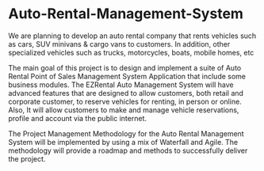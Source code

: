 # Auto-Rental-Management-System
We are planning to develop an auto rental company that rents vehicles such as cars, SUV minivans & cargo vans to customers. In addition, other specialized vehicles such as trucks, motorcycles, boats, mobile homes, etc

The main goal of this project is to design and implement a suite of Auto Rental Point of Sales Management System Application that include some business modules. The EZRental Auto Management System will have advanced features that are designed to allow customers, both retail and corporate customer, to reserve vehicles for renting, in person or online. Also, It will allow customers to make and manage vehicle reservations, profile and account via the public internet.

The Project Management Methodology for the Auto Rental Management System will be implemented by using a mix of Waterfall and Agile. The methodology will provide a roadmap and methods to successfully deliver the project.
